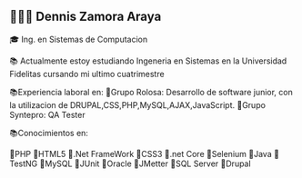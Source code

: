 👨🏽‍💻 Dennis Zamora Araya
---------------------------------------------------------------------------------------------------------------------------------------

🎓 Ing. en Sistemas de Computacion

📚 Actualmente estoy estudiando Ingeneria en Sistemas en la Universidad Fidelitas cursando mi ultimo cuatrimestre

📚Experiencia laboral en:
📌Grupo Rolosa: Desarrollo de software junior, con la utilizacion de DRUPAL,CSS,PHP,MySQL,AJAX,JavaScript.
📌Grupo Syntepro: QA Tester

📚Conocimientos en:

📌PHP              📌HTML5
📌.Net FrameWork   📌CSS3
📌.net Core        📌Selenium
📌Java             📌TestNG
📌MySQL            📌JUnit
📌Oracle           📌JMetter
📌SQL Server       📌Drupal








